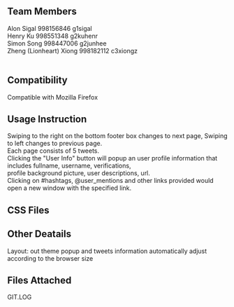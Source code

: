 Team Members
---------

Alon Sigal			998156846	g1sigal		<br>
Henry Ku			998551348	g2kuhenr	<br>
Simon Song			998447006	g2junhee	<br>
Zheng (Lionheart) Xiong		998182112	c3xiongz	<br>
<br>

Compatibility
---------

Compatible with Mozilla Firefox <br>

Usage Instruction
---------
Swiping to the right on the bottom footer box changes to next page, Swiping to left changes to previous page. <br>
Each page consists of 5 tweets. <br>
Clicking the "User Info" button will popup an user profile information that includes fullname, username, verifications, <br> 
profile background picture, user descriptions, url. <br>
Clicking on #hashtags, @user_mentions and other links provided would open a new window with the specified link. <br>



CSS Files
---------


Other Deatails
---------

Layout: out theme popup and tweets information automatically adjust according to the browser size <br>


Files Attached
---------
GIT.LOG


